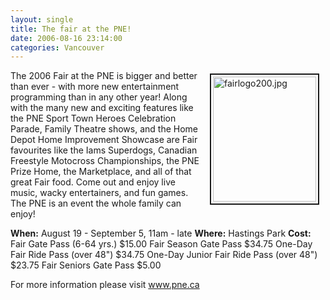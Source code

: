 ```yaml
---
layout: single
title: The fair at the PNE!
date: 2006-08-16 23:14:00
categories: Vancouver
---
```

<a href="/public/uploads/2006/07/fairlogo200.jpg" rel="lightbox"><img src="/public/uploads/2006/07/fairlogo200.jpg" alt="fairlogo200.jpg" title="fairlogo200.jpg" style="margin: 5px 10px; padding: 3px" align="right" border="2" height="200" width="165" /></a>

The 2006 Fair at the PNE is bigger and better than ever - with more new entertainment programming than in any other year! Along with the many new and exciting features like the PNE Sport Town Heroes Celebration Parade, Family Theatre shows, and the Home Depot Home Improvement Showcase are Fair favourites like the Iams Superdogs, Canadian Freestyle Motocross Championships, the PNE Prize Home, the Marketplace, and all of that great Fair food. Come out and enjoy live music, wacky entertainers, and fun games. The PNE is an event the whole family can enjoy!

<strong>When:</strong> August 19 - September 5, 11am - late
<strong>Where:</strong> Hastings Park
<strong>Cost:</strong>
Fair Gate Pass (6-64 yrs.) $15.00
Fair Season Gate Pass $34.75
One-Day Fair Ride Pass (over 48") $34.75
One-Day Junior Fair Ride Pass (over 48") $23.75
Fair Seniors Gate Pass $5.00

For more information please visit
<a href="http://www.pne.ca">www.pne.ca</a>
